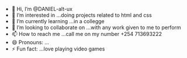 - 👋 Hi, I’m @DANIEL-alt-ux
- 👀 I’m interested in ...doing projects related to html and css
- 🌱 I’m currently learning ...in a collegge
- 💞️ I’m looking to collaborate on ...with any work given to me to perform
- 📫 How to reach me ...call me on my number +254 713693222
- 😄 Pronouns: ...
- ⚡ Fun fact: ...love playing video games

<!---
DANIEL-alt-ux/DANIEL-alt-ux is a ✨ special ✨ repository because its `README.md` (this file) appears on your GitHub profile.
You can click the Preview link to take a look at your changes.
--->
